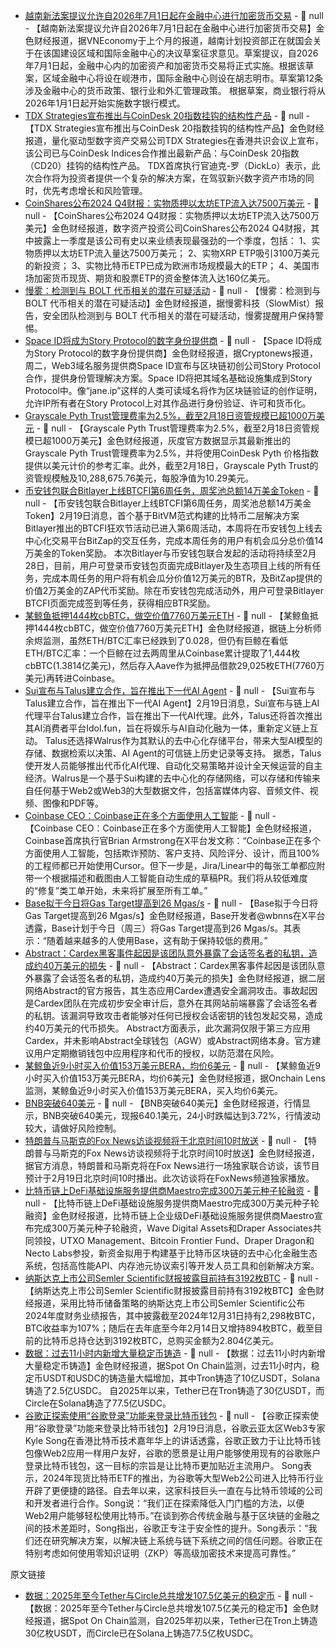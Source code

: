 - [越南新法案提议允许自2026年7月1日起在金融中心进行加密货币交易](https://www.coindesk.com/markets/2025/02/19/tdx-strategies-announces-structured-products-linked-to-coindesk-20-index) - 📰 null - 【越南新法案提议允许自2026年7月1日起在金融中心进行加密货币交易】金色财经报道，据VNEconomy于上个月的报道，越南计划投资部正在就国会关于在该国建设区域和国际金融中心的决议草案征求意见。草案提议，自2026年7月1日起，金融中心内的加密资产和加密货币交易将正式实施。根据该草案，区域金融中心将设在岘港市，国际金融中心则设在胡志明市。草案第12条涉及金融中心的货币政策、银行业和外汇管理政策。 
根据草案，商业银行将从2026年1月1日起开始实施数字银行模式。
- [TDX Strategies宣布推出与CoinDesk 20指数挂钩的结构性产品](https://www.coindesk.com/markets/2025/02/19/tdx-strategies-announces-structured-products-linked-to-coindesk-20-index) - 📰 null - 【TDX Strategies宣布推出与CoinDesk 20指数挂钩的结构性产品】金色财经报道，量化驱动型数字资产交易公司TDX Strategies在香港共识会议上宣布，该公司已与CoinDesk Indices合作推出最新产品：与CoinDesk 20指数（CD20）挂钩的结构性产品。 
TDX首席执行官迪克-罗（DickLo）表示，此次合作将为投资者提供一个复杂的解决方案，在驾驭新兴数字资产市场的同时，优先考虑增长和风险管理。
- [CoinShares公布2024 Q4财报：实物质押以太坊ETP流入达7500万美元](https://www.globenewswire.com/news-release/2025/02/18/3027477/0/en/CoinShares-Announces-Q4-2024-Results.html) - 📰 null - 【CoinShares公布2024 Q4财报：实物质押以太坊ETP流入达7500万美元】金色财经报道，数字资产投资公司CoinShares公布2024 Q4财报，其中披露上一季度是该公司有史以来业绩表现最强劲的一个季度，包括： 
1、实物质押以太坊ETP流入量达7500万美元； 
2、实物XRP ETP吸引3100万美元的新投资； 
3、实物比特币ETP已成为欧洲市场规模最大的ETP； 
4、美国市场加密货币现货、期货和股票ETP的资金整体流入达160亿美元。
- [慢雾：检测到与 BOLT 代币相关的潜在可疑活动]() - 📰 null - 【慢雾：检测到与 BOLT 代币相关的潜在可疑活动】金色财经报道，据慢雾科技（SlowMist）报告，安全团队检测到与 BOLT 代币相关的潜在可疑活动，慢雾提醒用户保持警惕。
- [Space ID将成为Story Protocol的数字身份提供商](https://cryptonews.com/news/space-id-story-protocol-digital-identity/) - 📰 null - 【Space ID将成为Story Protocol的数字身份提供商】金色财经报道，据Cryptonews报道，周二，Web3域名服务提供商Space ID宣布与区块链初创公司Story Protocol合作，提供身份管理解决方案。Space ID将把其域名基础设施集成到Story Protocol中。像“jane.ip”这样的人类可读域名将作为区块链验证的创作证明，允许IP所有者在Story Protocol上对其作品进行身份验证、许可和货币化。
- [Grayscale Pyth Trust管理费率为2.5%，截至2月18日资管规模已超1000万美元](https://www.grayscale.com/crypto-products/grayscale-pyth-trust) - 📰 null - 【Grayscale Pyth Trust管理费率为2.5%，截至2月18日资管规模已超1000万美元】金色财经报道，灰度官方数据显示其最新推出的Grayscale Pyth Trust管理费率为2.5%，并将使用CoinDesk Pyth 价格指数提供以美元计价的参考汇率。此外，截至2月18日，Grayscale Pyth Trust的资管规模触及10,288,675.76美元，每股净值为10.29美元。
- [币安钱包联合Bitlayer上线BTCFI第6周任务，周奖池总额14万美金Token](https://www.bitlayer.org/btcfi) - 📰 null - 【币安钱包联合Bitlayer上线BTCFI第6周任务，周奖池总额14万美金Token】2月19日消息，首个基于BitVM范式构建的比特币二层解决方案Bitlayer推出的BTCFI狂欢节活动已进入第6周活动，本周将在币安钱包上线去中心化交易平台BitZap的交互任务，完成本周任务的用户有机会瓜分总价值14万美金的Token奖励。 
本次Bitlayer与币安钱包联合发起的活动将持续至2月28日，目前，用户可登录币安钱包页面完成Bitlayer及生态项目上线的所有任务，完成本周任务的用户将有机会瓜分价值12万美元的BTR，及BitZap提供的价值2万美金的ZAP代币奖励。除在币安钱包完成活动外，用户可登录Bitlayer BTCFI页面完成签到等任务，获得相应BTR奖励。
- [某鲸鱼抵押1444枚cbBTC，做空价值7760万美元ETH](https://x.com/EmberCN/status/1892035755792298225) - 📰 null - 【某鲸鱼抵押1444枚cbBTC，做空价值7760万美元ETH】金色财经报道，据链上分析师余烬监测，虽然ETH/BTC汇率已经跌到了0.028，但仍有巨鲸在看低ETH/BTC汇率：一个巨鲸在过去两周里从Coinbase累计提取了1,444枚cbBTC(1.3814亿美元)，然后存入Aave作为抵押品借款29,025枚ETH(7760万美元)再转进Coinbase。
- [Sui宣布与Talus建立合作，旨在推出下一代AI Agent](https://x.com/SuiNetwork/status/1891852432868769896) - 📰 null - 【Sui宣布与Talus建立合作，旨在推出下一代AI Agent】2月19日消息，Sui宣布与链上AI代理平台Talus建立合作，旨在推出下一代AI代理。此外，Talus还将首次推出其AI消费者平台Idol.fun，旨在将娱乐与AI自动化融为一体，重新定义链上互动。 
Talus还选择Walrus作为其默认的去中心化存储平台，带来大型AI模型的存储、数据检索以决策、AI Agent的可信链上历史记录等支持。 
据悉，Talus使开发人员能够推出代币化AI代理、自动化交易策略并设计全天候运营的自主经济。Walrus是一个基于Sui构建的去中心化的存储网络，可以存储和传输来自任何基于Web2或Web3的大型数据文件，包括富媒体内容、音频文件、视频、图像和PDF等。
- [Coinbase CEO：Coinbase正在多个方面使用人工智能](https://x.com/brian_armstrong/status/1891921255290503545) - 📰 null - 【Coinbase CEO：Coinbase正在多个方面使用人工智能】金色财经报道，Coinbase首席执行官Brian Armstrong在X平台发文称：“Coinbase正在多个方面使用人工智能，包括欺诈预防、客户支持、风险评分、设计，而且100%的工程师都已开始使用Cursor。但下一步是，Jira/Linear中的每张工单都应附带一个根据描述和截图由人工智能自动生成的草稿PR。我们将从较低难度的“修复”类工单开始，未来将扩展至所有工单。”
- [Base拟于今日将Gas Target提高到26 Mgas/s](https://x.com/wbnns/status/1891922116519350424) - 📰 null - 【Base拟于今日将Gas Target提高到26 Mgas/s】金色财经报道，Base开发者@wbnns在X平台透露，Base计划于今日（周三）将Gas Target提高到26 Mgas/s。其表示：“随着越来越多的人使用Base，这有助于保持较低的费用。”
- [Abstract：Cardex黑客事件起因是该团队意外暴露了会话签名者的私钥，造成约40万美元的损失](https://x.com/AbstractChain/status/1891928658341753039) - 📰 null - 【Abstract：Cardex黑客事件起因是该团队意外暴露了会话签名者的私钥，造成约40万美元的损失】金色财经报道，据二层网络Abstract的官方报告，其生态应用Cardex遭遇安全漏洞攻击。事故起因是Cardex团队在完成初步安全审计后，意外在其网站前端暴露了会话签名者的私钥。该漏洞导致攻击者能够对任何已授权会话密钥的钱包发起交易，造成约40万美元的代币损失。 
Abstract方面表示，此次漏洞仅限于第三方应用Cardex，并未影响Abstract全球钱包（AGW）或Abstract网络本身。官方建议用户定期撤销钱包中应用程序和代币的授权，以防范潜在风险。
- [某鲸鱼近9小时买入价值153万美元BERA，均价6美元](https://x.com/OnchainLens/status/1892028967013765602) - 📰 null - 【某鲸鱼近9小时买入价值153万美元BERA，均价6美元】金色财经报道，据Onchain Lens监测，某鲸鱼近9小时买入价值153万美元BERA，买入均价6美元。
- [BNB突破640美元]() - 📰 null - 【BNB突破640美元】金色财经报道，行情显示，BNB突破640美元，现报640.1美元，24小时跌幅达到3.72%，行情波动较大，请做好风险控制。
- [特朗普与马斯克的Fox News访谈视频将于北京时间10时放送](https://x.com/WhiteHouse/status/1892023798540664865) - 📰 null - 【特朗普与马斯克的Fox News访谈视频将于北京时间10时放送】金色财经报道，据官方消息，特朗普和马斯克将在Fox News进行一场独家联合访谈，该节目预计于2月19日北京时间10时播出。此次访谈将在FoxNews频道独家播放。
- [比特币链上DeFi基础设施服务提供商Maestro完成300万美元种子轮融资](https://www.globenewswire.com/news-release/2025/02/18/3027685/0/en/Maestro-Raises-3M-in-Seed-Funding-to-Propel-the-Bitcoin-DeFi-Revolution.html) - 📰 null - 【比特币链上DeFi基础设施服务提供商Maestro完成300万美元种子轮融资】金色财经报道，比特币链上企业级DeFi基础设施服务提供商Maestro宣布完成300万美元种子轮融资，Wave Digital Assets和Draper Associates共同领投，UTXO Management、Bitcoin Frontier Fund、Draper Dragon和Necto Labs参投，新资金拟用于构建基于比特币区块链的去中心化金融生态系统，包括高性能API、内存池元协议索引等开发人员工具和创新解决方案。
- [纳斯达克上市公司Semler Scientific财报披露目前持有3192枚BTC](https://www.prnewswire.com/news-releases/semler-scientific-reports-fourth-quarter-and-full-year-2024-financial-results-with-a-btc-yield-of-107-since-july-1--2024-now-holds-3-192-btc-302379320.html) - 📰 null - 【纳斯达克上市公司Semler Scientific财报披露目前持有3192枚BTC】金色财经报道，采用比特币储备策略的纳斯达克上市公司Semler Scientific公布2024年度财务业绩报告，其中披露截至2024年12月31日持有2,298枚BTC，BTC收益率为107%；随后在去年底至今年2月14日又增持894枚BTC，截至目前的比特币总持仓达到3192枚BTC，总购买金额为2.804亿美元。
- [数据：过去11小时内新增大量稳定币铸造](https://x.com/spotonchain/status/1892020008475296217) - 📰 null - 【数据：过去11小时内新增大量稳定币铸造】金色财经报道，据Spot On Chain监测，过去11小时内，稳定币USDT和USDC的铸造量大幅增加，其中Tron铸造了10亿USDT，Solana铸造了2.5亿USDC。 
自2025年以来，Tether已在Tron铸造了30亿USDT，而Circle在Solana铸造了77.5亿USDC。
- [谷歌正探索使用“谷歌登录”功能来登录比特币钱包](https://cryptobriefing.com/bridging-bitcoin-and-web2/?ref=onepagecrypto.com) - 📰 null - 【谷歌正探索使用“谷歌登录”功能来登录比特币钱包】2月19日消息，谷歌云亚太区Web3专家Kyle Song在香港比特币技术嘉年华上的讲话透露，谷歌正致力于让比特币钱包像Web2应用一样用户友好，谷歌的愿景是让用户能够使用现有的谷歌账户登录比特币钱包，这一目标的宗旨是让比特币更加贴近主流用户。 
Song表示，2024年现货比特币ETF的推出，为谷歌等大型Web2公司进入比特币行业开辟了更便捷的路径。自去年以来，这家科技巨头一直在与比特币领域的公司和开发者进行合作。Song说：“我们正在探索降低入门门槛的方法，以便Web2用户能够轻松使用比特币。”在谈到弥合传统金融与基于区块链的金融之间的技术差距时，Song指出，谷歌正专注于安全性的提升。Song表示：“我们还在研究解决方案，以解决链上系统与链下系统之间的信任问题。谷歌正在特别考虑如何使用零知识证明（ZKP）等高级加密技术来提高可靠性。” 
 
原文链接
- [数据：2025年至今Tether与Circle总共增发107.5亿美元的稳定币](https://x.com/spotonchain/status/1892020008475296217) - 📰 null - 【数据：2025年至今Tether与Circle总共增发107.5亿美元的稳定币】金色财经报道，据Spot On Chain监测，自2025年初以来，Tether已在Tron上铸造30亿枚USDT，而Circle已在Solana上铸造77.5亿枚USDC。
